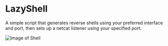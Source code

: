# LazyShell

A simple script that generates reverse shells using your preferred interface and port, then sets up a netcat listener using your specified port.


![Image of Shell](https://i.imgur.com/6Ei8IBC.png)
